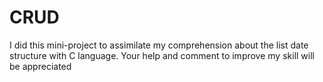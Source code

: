 # CRUD
I did this mini-project to assimilate my comprehension about the list date structure with C language.
Your help and comment to improve my skill will be appreciated
